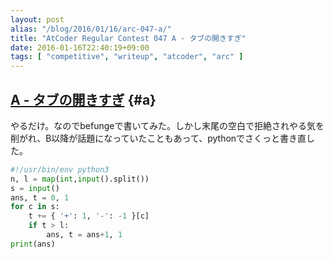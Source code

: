 ```yaml
---
layout: post
alias: "/blog/2016/01/16/arc-047-a/"
title: "AtCoder Regular Contest 047 A - タブの開きすぎ"
date: 2016-01-16T22:40:19+09:00
tags: [ "competitive", "writeup", "atcoder", "arc" ]
---
```


## [A - タブの開きすぎ](https://beta.atcoder.jp/contests/arc047/tasks/arc047_a) {#a}

やるだけ。なのでbefungeで書いてみた。しかし末尾の空白で拒絶されやる気を削がれ、B以降が話題になっていたこともあって、pythonでさくっと書き直した。

``` python
#!/usr/bin/env python3
n, l = map(int,input().split())
s = input()
ans, t = 0, 1
for c in s:
    t += { '+': 1, '-': -1 }[c]
    if t > l:
        ans, t = ans+1, 1
print(ans)
```

